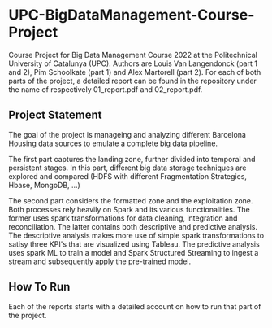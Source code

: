 # UPC-BigDataManagement-Course-Project
Course Project for Big Data Management Course 2022 at the Politechnical University of Catalunya (UPC). Authors are Louis Van Langendonck (part 1 and 2), Pim Schoolkate (part 1) and Alex Martorell (part 2). For each of both parts of the project, a detailed report can be found in the repository under the name of respectively 01_report.pdf and 02_report.pdf.

## Project Statement
The goal of the project is manageing and analyzing different Barcelona Housing data sources to emulate a complete big data pipeline. 

The first part captures the landing zone, further divided into temporal and persistent stages. In this part, different big data storage techniques are explored and compared (HDFS with different Fragmentation Strategies, Hbase, MongoDB, ...)

The second part considers the formatted zone and the exploitation zone. Both processes rely heavily on Spark and its various functionalities. The former uses spark transformations for data cleaning, integration and reconciliation. The latter contains both descriptive and predictive analysis. The descriptive analysis makes more use of simple spark transformations to satisy three KPI's that are visualized using Tableau. The predictive analysis uses spark ML to train a model and Spark Structured Streaming to ingest a stream and subsequently apply the pre-trained model.

## How To Run
Each of the reports starts with a detailed account on how to run that part of the project. 
